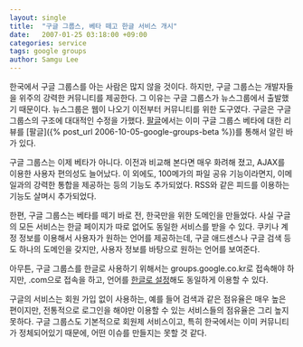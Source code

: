 ```yaml
---
layout: single
title:  "구글 그룹스, 베타 떼고 한글 서비스 개시"
date:   2007-01-25 03:18:00 +09:00
categories: service
tags: google groups
author: Samgu Lee
---
```

한국에서 구글 그룹스를 아는 사람은 많지 않을 것이다. 하지만, 구글 그룹스는 개발자들을 위주의 강력한 커뮤니티를 제공한다. 그 이유는 구글 그룹스가 뉴스그룹에서 출발했기 때문이다. 뉴스그룹은 웹이 나오기 이전부터 커뮤니티를 위한 도구였다. 구글은 구글 그룹스의 구조에 대대적인 수정을 가했다. [팔글](https://palgle.com)에서는 이미 구글 그룹스 베타에 대한 리뷰를 [팔글]({% post_url 2006-10-05-google-groups-beta %})를 통해서 알린 바가 있다.

구글 그룹스는 이제 베타가 아니다. 이전과 비교해 본다면 매우 화려해 졌고, AJAX를 이용한 사용자 편의성도 늘어났다. 이 외에도, 100메가의 파일 공유 기능이라면지, 이메일과의 강력한 통합을 제공하는 등의 기능도 추가되었다. RSS와 같은 피드를 이용하는 기능도 살며시 추가되었다.

한편, 구글 그룹스는 베타를 떼기 바로 전, 한국만을 위한 도메인을 만들었다. 사실 구글의 모든 서비스는 한글 페이지가 따로 없어도 동일한 서비스를 받을 수 있다. 쿠키나 계정 정보를 이용해서 사용자가 원하는 언어를 제공하는데, 구글 애드센스나 구글 검색 등도 하나의 도메인을 갖지만, 사용자 정보를 바탕으로 원하는 언어를 보여준다.

아무튼, 구글 그룹스를 한글로 사용하기 위해서는 groups.google.co.kr로 접속해야 하지만, .com으로 접속을 하고, 언어를 [한글로 설정](http://groups.google.com/?hl=ko)해도 동일하게 이용할 수 있다.

구글의 서비스는 회원 가입 없이 사용하는, 예를 들어 검색과 같은 점유율은 매우 높은 편이지만, 전통적으로 로그인을 해야만 이용할 수 있는 서비스들의 점유율은 그리 높지 못하다. 구글 그룹스도 기본적으로 회원제 서비스이고, 특히 한국에서는 이미 커뮤니티가 정체되어있기 때문에, 어떤 이슈를 만들지는 못할 것 같다.
